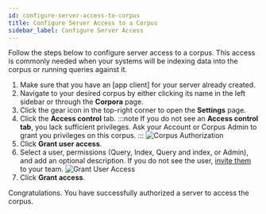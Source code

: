 ```yaml
---
id: configure-server-access-to-corpus
title: Configure Server Access to a Corpus
sidebar_label: Configure Server Access
---
```


Follow the steps below to configure server access to a corpus. This access is
commonly needed when your systems will be indexing data into the corpus or
running queries against it.

1. Make sure that you have an [app client] for your server already created.
2. Navigate to your desired corpus by either clicking its name in the left
   sidebar or through the **Corpora** page.
3. Click the gear icon in the top-right corner to open the **Settings** page.
4. Click the **Access control** tab.
   :::note
   If you do not see an **Access control tab**, you lack sufficient privileges. 
   Ask your Account or Corpus Admin to grant you privileges on this corpus.
   :::
    ![Corpus Authorization](/img/access_control_tab.png)
5. Click **Grant user access**.
6. Select a user, permissions (Query, Index, Query and index, or Admin), and 
   add an optional description. If you do not see the user, [invite them](https://console.vectara.com/console/team) to 
   your team.
   ![Grant User Access](/img/grant_user_access.png)
7. Click **Grant access**. 

Congratulations. You have successfully authorized a server to access the corpus.
